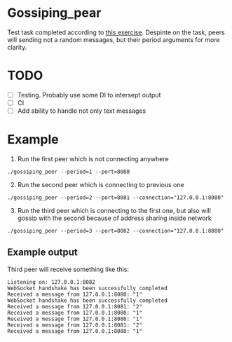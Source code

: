# Gossiping_pear

Test task completed according to [this exercise](https://hackmd.io/@r3XngjBBSumx2rU-hKU7Qg/BkbHS80cv). Despinte on the task, peers will sending not a random messages, but their period arguments for more clarity.
# TODO
 - [ ] Testing. Probably use some DI to intersept output
 - [ ] CI
 - [ ] Add ability to handle not only text messages

# Example

1. Run the first peer which is not connecting anywhere
```
./gossiping_peer --period=1 --port=8080
```
2. Run the second peer which is connecting to previous one
```
./gossiping_peer --period=2 --port=8081 --connection="127.0.0.1:8080" 
```
3. Run the third peer which is connecting to the first one, but also will gossip with the second because of address sharing inside network
```
./gossiping_peer --period=3 --port=8082 --connection="127.0.0.1:8080"  
```

## Example output

Third peer will receive something like this:
```
Listening on: 127.0.0.1:8082
WebSocket handshake has been successfully completed
Received a message from 127.0.0.1:8080: "1"
WebSocket handshake has been successfully completed
Received a message from 127.0.0.1:8081: "2"
Received a message from 127.0.0.1:8080: "1"
Received a message from 127.0.0.1:8080: "1"
Received a message from 127.0.0.1:8081: "2"
Received a message from 127.0.0.1:8080: "1"
```
